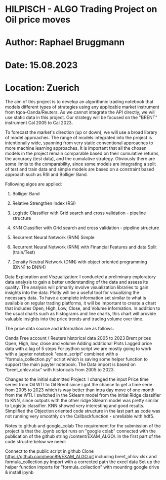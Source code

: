 # HILPISCH - ALGO Trading Project on Oil price moves
# Author: Raphael Bruggmann
# Date: 15.08.2023
# Location: Zuerich

The aim of this project is to develop an algorithmic trading notebook that models different types of strategies using any applicable market instrument from tqoa-Oanda/Reuters. As we cannot integrate the API directly, we will use static data in this project. Our strategy will be focused on the "BRENT" instrument Cal 2005 to Cal 2023.

To forecast the market's direction (up or down), we will use a broad library of model approaches. The range of models integrated into the project is intentionally wide, spanning from very static conventional approaches to more machine learning approaches. It is important that all the chosen models in the project remain comparable based on their cumulative returns, the accuracy (test data), and the cumulative strategy. Obviously there are some limits to the comparability, since some models are integrating a split of test and train data and simple models are based on a constraint based approach such as RSI and Bolliger Band.

Following algos are applied:

1. Bolliger Band

2. Relative Strengthen Index (RSI)

3. Logistic Classifier with Grid search and cross validation - pipeline structure

4. KNN Classifier with Grid search and cross validation - pipeline structure

6. Recurrent Neural Network (RNN) Simple

7. Recurrent Neural Network (RNN) with Financial Features and data Split (train/Test)

8. Density Neutral Network (DNN) with object oriented programming (DNN1 to DNN4)

Data Exploration and Viszualization: I conducted a preliminary exploratory data analysis to gain a better understanding of the data and assess its quality. The analysis will primarily involve visualization libraries to gain insights into the data. Plotly will be a useful tool for visualizing the necessary data. To have a complete information set similar to what is available on regular trading platforms, it will be important to create a chart that includes Open, High, Low, Close, and Volume information. In addition to the usual charts such as histograms and line charts, this chart will provide valuable insights into the price trends and trading volume over time.

The price data source and information are as follows:

Oanda Free account / Reuters historical data 2005 to 2023 Brent prices
Open, High, low, close and volume
Adding additional Plots
Lagged price data with a lag of 5 steps
For python script we are mostly going to work with a jupyter notebook "exam_script" combined with a "formula_collection.py" script which is saving some helper function to support the main jupyter notebook. The Data import is based on "brent_ohlcv.xlsx" with historicals from 2005 to 2023.

Changes to the initial submitted Project:
I changed the input Price time series from Oil WTI to Oil Brent since i got the chance to get a time serie from 2005 to 2023 which is way better than intra day move of one month from the WTI. I switched in the Sklearn model from the initial Ridge classifier to KNN, since outputs with the other ridge Sklearn model was pretty similar to Logistic classifier. KNN showed very interesting and good results. Simplified the Objection oriented code structure in the last part as code was not running very smoothly on the Callbackfunction - unreliable with hdf5.

Notes to github and google_colab
The requirement for the submission of the project is that the .ipynb script runs on "google colab" connected with the publication of the github string /content/EXAM_ALGO/. In the first part of the code structre below we need:

Connect to the public script in github
Clone https://github.com/neon89/EXAM_ALGO.git including brent_ohlcv.xlsx and formula_collection.py
Import with a corrected path the excel data
Set up the helper function imports for "formula_collection" with mounting google drive & install ipynb
